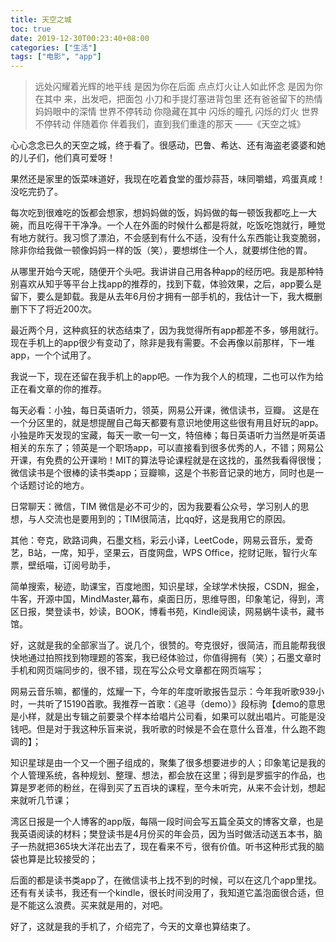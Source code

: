 ```yaml
---
title: 天空之城
toc: true
date: 2019-12-30T00:23:40+08:00
categories: ["生活"]
tags: ["电影", "app"]
---
```


> 远处闪耀着光辉的地平线
> 是因为你在后面
> 点点灯火让人如此怀念
> 是因为你在其中
> 来，出发吧，把面包
> 小刀和手提灯塞进背包里
> 还有爸爸留下的热情
> 妈妈眼中的深情
> 世界不停转动 你隐藏在其中
> 闪烁的瞳孔 闪烁的灯火
> 世界不停转动 伴随着你
> 伴着我们，直到我们重逢的那天
> ——《天空之城》

心心念念已久的天空之城，终于看了。很感动，巴鲁、希达、还有海盗老婆婆和她的儿子们，他们真可爱呀！

果然还是家里的饭菜味道好，我现在吃着食堂的蛋炒蒜苔，味同嚼蜡，鸡蛋真咸！没吃完扔了。

每次吃到很难吃的饭都会想家，想妈妈做的饭，妈妈做的每一顿饭我都吃上一大碗，而且吃得干干净净。一个人在外面的时候什么都是将就，吃饭吃饱就行，睡觉有地方就行。我习惯了漂泊，不会感到有什么不适，没有什么东西能让我变脆弱，除非你给我做一顿像妈妈一样的饭（笑），要想绑住一个人，就要绑住他的胃。

从哪里开始今天呢，随便开个头吧。我讲讲自己用各种app的经历吧。我是那种特别喜欢从知乎等平台上找app的推荐的，找到下载，体验效果，之后，app要么是留下，要么是卸载。我是从去年6月份才拥有一部手机的，我估计一下，我大概删删下下了将近200次。

最近两个月，这种疯狂的状态结束了，因为我觉得所有app都差不多，够用就行。现在手机上的app很少有变动了，除非是我有需要。不会再像以前那样，下一堆app，一个个试用了。

我说一下，现在还留在我手机上的app吧。一作为我个人的梳理，二也可以作为给正在看文章的你的推荐。

每天必看：小独，每日英语听力，领英，网易公开课，微信读书，豆瓣。
这是在一个分区里的，就是想提醒自己每天都要有意识地使用这些很有用且好玩的app。小独是昨天发现的宝藏，每天一歌一句一文，特倍棒；每日英语听力当然是听英语相关的东东了；领英是一个职场app，可以直接看到很多优秀的人，不错；网易公开课，有免费的公开课哟！MIT的算法导论课程就是在这找的，虽然我看得很慢；微信读书是个很棒的读书类app；豆瓣嘛，这是个书影音记录的地方，同时也是一个话题讨论的地方。

日常聊天：微信，TIM
微信是必不可少的，因为我要看公众号，学习别人的思想，与人交流也是要用到的；TIM很简洁，比qq好，这是我用它的原因。

其他：夸克，欧路词典，石墨文档，彩云小译，LeetCode，网易云音乐，爱奇艺，B站，一席，知乎，坚果云，百度网盘，WPS Office，挖财记账，智行火车票，壁纸喵，订阅号助手，

简单搜索，秘迹，助课宝，百度地图，知识星球，全球学术快报，CSDN，掘金，牛客，开源中国，MindMaster,幕布，桌面日历，思维导图，印象笔记，得到，湾区日报，樊登读书，妙读，BOOK，博看书苑，Kindle阅读，网易蜗牛读书，藏书馆。

好，这就是我的全部家当了。说几个，很赞的。夸克很好，很简洁，而且能帮我很快地通过拍照找到物理题的答案，我已经体验过，你值得拥有（笑）；石墨文章时手机和网页端同步的，很不错，现在写公众号文章都在网页端写；

网易云音乐嘛，都懂的，炫耀一下，今年的年度听歌报告显示：今年我听歌939小时，一共听了15190首歌。我推荐一首歌：《追寻（demo）》段标驹【demo的意思是小样，就是出专辑之前要录个样本给唱片公司看，如果可以就出唱片。可能是没钱吧。但是对于我这种乐盲来说，我听歌的时候是不会在意什么音准，什么跑不跑调的】；

知识星球是由一个又一个圈子组成的，聚集了很多想要进步的人；印象笔记是我的个人管理系统，各种规划、整理、想法，都会放在这里；得到是罗振宇的作品，也算是罗老师的粉丝，在得到买了五百块的课程，至今未听完，从来不会计划，想起来就听几节课；

湾区日报是一个人博客的app版，每隔一段时间会写五篇全英文的博客文章，也是我英语阅读的材料；樊登读书是4月份买的年会员，因为当时做活动送五本书，脑子一热就把365块大洋花出去了，现在看来不亏，很有价值。听书这种形式我的脑袋也算是比较接受的；

后面的都是读书类app了，在微信读书上找不到的时候，可以在这几个app里找。还有有关读书，我还有一个kindle，很长时间没用了，我知道它盖泡面很合适，但是不能这么浪费。买来就是用的，对吧。

好了，这就是我的手机了，介绍完了，今天的文章也算结束了。